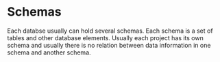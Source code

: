 # Schemas



Each databse usually can hold several schemas. Each schema is a set of tables and other database elements.
Usually each project has its own schema and usually there is no relation between data information
in one schema and another schema.


